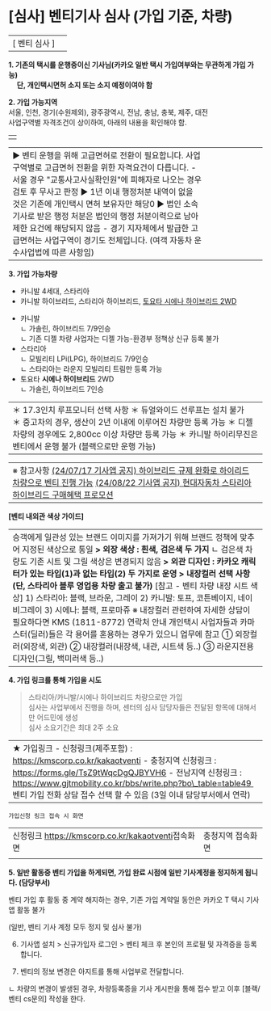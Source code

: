 # [심사] 벤티기사 심사 (가입 기준, 차량)

|  |  |
| --- | --- |
| [ 벤티 심사 ] | |

**1. 기존의 택시를 운행중이신 기사님(카카오 일반 택시 가입여부와는 무관하게 가입 가능)   
     단, 개인택시면허 소지 또는 소지 예정이여야 함**

**2. 가입 가능지역**   
서울, 인천, 경기(수원제외), 광주광역시, 전남, 충남, 충북, 제주, 대전  
사업구역별 자격조건이 상이하여, 아래의 내용을 확인해야 함.

|  |
| --- |
|  |

|  |  |  |  |  |  |  |  |
| --- | --- | --- | --- | --- | --- | --- | --- |
| ▶ 벤티 운행을 위해 고급면허로 전환이 필요합니다. 사업구역별로 고급면허 전환을 위한 자격요건이 다릅니다. - 서울 경우 "교통사고사실확인원"에 피해자로 나오는 경우 검토 후 무사고 판정  ▶ 1년 이내 행정처분 내역이 없을 것은 기존에 개인택시 면허 보유자만 해당0  ▶ 법인 소속 기사로 받은 행정 처분은 법인의 행정 처분이력으로 남아 제한 요건에 해당되지 않음 - 경기 지자체에서 발급한 고급면허는 사업구역이 경기도 전체입니다. (여객 자동차 운수사업법에 따른 사항임) | | | | | | | |

**3. 가입 가능차량**

- 카니발 4세대, 스타리아  
- 카니발 하이브리드, 스타리아 하이브리드, [토요타 시에나 하이브리드 2WD](https://ext.agit.in/g/300016028/wall/397024716)

* 카니발   
  ㄴ 가솔린, 하이브리드 7/9인승   
  ㄴ 기존 디젤 차량 사업자는 디젤 가능-환경부 정책상 신규 등록 불가
* 스타리아   
  ㄴ 모빌리티 LPi(LPG), 하이브리드 7/9인승  
  ㄴ 스타리아는 라운지 모빌리티 트림만 등록 가능
* 토요타 **시에나 하이브리드** 2WD   
  ㄴ 가솔린, 하이브리드 7인승

|  |
| --- |
| ＊ 17.3인치 루프모니터 선택 사항  ＊ 듀얼와이드 선루프는 설치 불가  ＊ 중고차의 경우, 생산이 2년 이내에 이루어진 차량만 등록 가능  ＊ 디젤 차량의 경우에도 2,800cc 이상 차량만 등록 가능  ＊ 카니발 하이리무진은 벤티에서 운행 불가 (블랙으로만 운행 가능) |

|  |
| --- |
| ※ 참고사항  [(24/07/17 기사앱 공지) 하이브리드 규제 완화로 하이리드 차량으로 벤티 진행 가능](https://taxi.kakao.com/web/notices/1660)  [(24/08/22 기사앱 공지) 현대자동차 스타리아 하이브리드 구매혜택 프로모션](https://ext.agit.in/g/300016028/wall/409391327#comment_panel_409395266) |

**[벤티 내외관 색상 가이드]**

|  |
| --- |
| 승객에게 일관성 있는 브랜드 이미지를 가져가기 위해 브랜드 정책에 맞추어 지정된 색상으로 통일  **> 외장 색상 : 흰색, 검은색 두 가지** ㄴ 검은색 차량도 기존 시트 및 그릴 색상은 변경되지 않음  **> 외관 디자인 : 카카오 캐릭터가 있는 타입(1)과 없는 타입(2) 두 가지로 운영**  **> 내장컬러 선택 사항 (단, 스타리아 블루 영업용 차량 출고 불가)**  [참고 - 벤티 차량 내장 시트 색상] 1) 스타리아: 블랙, 브라운, 그레이 2) 카니발: 토프, 코튼베이지, 네이비그레이 3) 시에나: 블랙, 프로마쥬 ※ 내장컬러 관련하여 자세한 상담이 필요하다면 KMS (1811-8772) 연락처 안내    개인택시 사업자들과 카마스터(딜러)들은 각 용어를 혼용하는 경우가 있으니 업무에 참고 ① 외장컬러(외장색, 외관) ② 내장컬러(내장색, 내관, 시트색 등..) ③ 라운지전용디자인(그릴, 백미러색 등..) |

**4. 가입 링크를 통해 가입을 시도**

> 스타리아/카니발/시에나 하이브리드 차량으로만 가입   
> 심사는 사업부에서 진행을 하며, 센터의 심사 담당자들은 전달된 항목에 대해서만 어드민에 생성   
> 심사 소요기간은 최대 2주 소요

|  |
| --- |
| ★ 가입링크 - 신청링크(제주포함) : https://kmscorp.co.kr/kakaotventi - 충청지역 신청링크 : https://forms.gle/TsZ9tWqcDgQJBYVH6 - 전남지역 신청링크 : https://www.gjtmobility.co.kr/bbs/write.php?bo\_table=table49   벤티 가입 전화 상담 접수 선택 할 수 있음 (3일 이내 담당부서에서 연락) |

```
가입신청 링크 접속 시 화면
```

|  |  |
| --- | --- |
| 신청링크 <https://kmscorp.co.kr/kakaotventi>접속화면 | 충청지역 접속화면 |
|  |  |

**5. 일반 활동중 벤티 가입을 하게되면, 가입 완료 시점에 일반 기사계정을 정지하게 됩니다. (담당부서)**

벤티 가입 후 활동 중 계약 해지하는 경우, 기존 가입 계약일 동안은 카카오 T 택시 기사 앱 활동 불가

(일반, 벤티 기사 계정 모두 정지 및 심사 불가)

6. 기사앱 설치 > 신규가입자 로그인 > 벤티 체크 후 본인의 프로필 및 자격증을 등록합니다.

7. 벤티의 정보 변경은 아지트를 통해 사업부로 전달합니다.

ㄴ 차량의 변경이 발생된 경우, 차량등록증을 기사 게시판을 통해 접수 받고 이후 [블랙/벤티 cs문의] 작성을 한다.